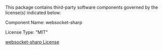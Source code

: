 This package contains third-party software components governed by the license(s) indicated below:

Component Name: websocket-sharp

License Type: "MIT"

[websocket-sharp License](https://github.com/sta/websocket-sharp/blob/master/LICENSE.txt)
